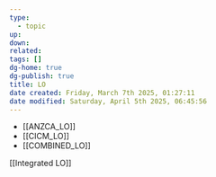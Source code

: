 ```yaml
---
type:
  - topic
up: 
down: 
related: 
tags: []
dg-home: true
dg-publish: true
title: LO
date created: Friday, March 7th 2025, 01:27:11
date modified: Saturday, April 5th 2025, 06:45:56
---
```


- [[ANZCA_LO]]
- [[CICM_LO]]
- [[COMBINED_LO]]

[[Integrated LO]]
